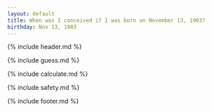 ```yaml
---
layout: default
title: When was I conceived if I was born on November 13, 1903?
birthday: Nov 13, 1903
---
```


{% include header.md %}

{% include guess.md %}

{% include calculate.md %}

{% include safety.md %}

{% include footer.md %}



